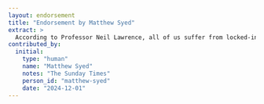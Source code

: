 ```yaml
---
layout: endorsement
title: "Endorsement by Matthew Syed"
extract: >
  According to Professor Neil Lawrence, all of us suffer from locked-in syndrome ... I have been gripped by this insight. Lawrence’s book concludes that whatever AI becomes, and whether or not it ultimately poses a threat to our species, it will never replicate or penetrate the essence of what it means to be human ... To be a human is, indeed, to be locked in. But it is in our struggle against inarticulacy that we find our deepest voice and highest meaning.
contributed_by:
  initial:
    type: "human"
    name: "Matthew Syed"
    notes: "The Sunday Times"
    person_id: "matthew-syed"
    date: "2024-12-01"
---
```

